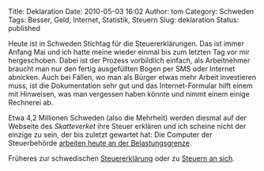 Title: Deklaration
Date: 2010-05-03 16:02
Author: tom
Category: Schweden
Tags: Besser, Geld, Internet, Statistik, Steuern
Slug: deklaration
Status: published

Heute ist in Schweden Stichtag für die Steuererklärungen. Das ist immer
Anfang Mai und ich hatte meine wieder einmal bis zum letzten Tag vor mir
hergeschoben. Dabei ist der Prozess vorbildlich einfach, als
Arbeitnehmer braucht man nur den fertig ausgefüllten Bogen per SMS oder
Internet abnicken. Auch bei Fällen, wo man als Bürger etwas mehr Arbeit
investieren muss, ist die Dokumentation sehr gut und das
Internet-Formular hilft einem mit Hinweisen, was man vergessen haben
könnte und nimmt einem einige Rechnerei ab.

Etwa 4,2 Millionen Schweden (also die Mehrheit) werden diesmal auf der
Webseite des *Skatteverket* ihre Steuer erklären und ich scheine nicht
der einzige zu sein, der bis zuletzt gewartet hat: Die Computer der
Steuerbehörde [arbeiten heute an der
Belastungsgrenze](http://computersweden.idg.se/2.2683/1.315839/bank-id-bakom-haveri-for-e-deklarationer).

Früheres zur schwedischen
[Steuererklärung](http://fiket.de/?s=steuererkl%C3%A4rung) oder zu
[Steuern an sich](http://www.fiket.de/2009/12/09/wort-der-woche-skatt/).

